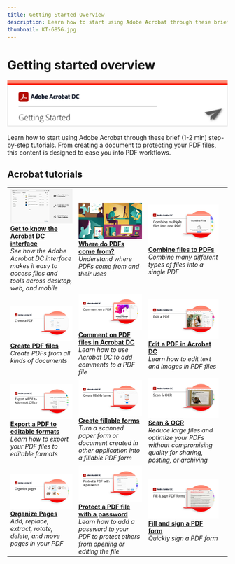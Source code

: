 ```yaml
---
title: Getting Started Overview
description: Learn how to start using Adobe Acrobat through these brief (1-2 min) step-by-step tutorials
thumbnail: KT-6856.jpg
---
```


# Getting started overview

![Acrobat Getting Started Image](../assets/Hero-GettingStarted.png)

Learn how to start using Adobe Acrobat through these brief (1-2 min) step-by-step tutorials. From creating a document to protecting your PDF files, this content is designed to ease you into PDF workflows.

## Acrobat tutorials

<table>
<tr>
  <td>
    <a href="get-to-know-the-acrobat-dc-interface.md">
      <img alt="Get to Know the Acrobat DC Interface" src="../assets/Interface.jpg" />
    </a>
    <div>
    <a href="get-to-know-the-acrobat-dc-interface.md"><strong>Get to know the Acrobat DC interface</strong></a>
    </div>
    <em>See how the Adobe Acrobat DC interface makes it easy to access files and tools across desktop, web, and mobile</em>
    <br>
  </td>
  <td>
    <a href="where-do-pdfs-come-from.md">
      <img alt="Where do PDFs come from?" src="../assets/WherePDFs.jpg" />
    </a>
    <div>
    <a href="where-do-pdfs-come-from.md"><strong>Where do PDFs come from?</strong></a>
    </div>
    <em>Understand where PDFs come from and their uses</em>
    <br>
  </td>
  <td>
    <a href="combine-to-pdf.md">
      <img alt="Combine Files to PDF" src="../assets/Combine.jpg" />
    </a>
    <div>
    <a href="combine-to-pdf.md"><strong>Combine files to PDFs</strong></a>
    </div>
    <em>Combine many different types of files into a single PDF</em>
    <br>
  </td>
</tr>
<tr>
  <td>
    <a href="create-pdf.md">
      <img alt="Create PDF files" src="../assets/Create.jpg" />
    </a>
    <div>
    <a href="create-pdf.md"><strong>Create PDF files</strong></a>
    </div>
    <em>Create PDFs from all kinds of documents</em>
    <br>
  </td>
  <td>
    <a href="comment-on-pdf-files.md">
      <img alt="Comment on PDF files in Acrobat DC" src="../assets/Comment.jpg" />
    </a>
    <div>
    <a href="comment-on-pdf-files.md"><strong>Comment on PDF files in Acrobat DC</strong></a>
    </div>
    <em>Learn how to use Acrobat DC to add comments to a PDF file</em>
    <br>
  <td>
    <a href="edit-pdf.md">
      <img alt="Edit a PDF in Acrobat DC" src="../assets/Edit.jpg" />
    </a>
    <div>
    <a href="edit-pdf.md"><strong>Edit a PDF in Acrobat DC</strong></a>
    </div>
    <em>Learn how to edit text and images in PDF files</em>
    <br>
  </td>
</tr>
<tr>
  <td>
    <a href="export-pdf.md">
      <img alt="Export a PDF to editable formats" src="../assets/Export.jpg" />
    </a>
    <div>
    <a href="export-pdf.md"><strong>Export a PDF to editable formats</strong></a>
    </div>
    <em>Learn how to export your PDF files to editable formats</em>
    <br>
  </td>
  <td>
    <a href="create-fillable-forms.md">
      <img alt="Create fillable forms" src="../assets/Form.jpg" />
    </a>
    <div>
    <a href="create-fillable-forms.md"><strong>Create fillable forms</strong></a>
    </div>
    <em>Turn a scanned paper form or document created in other application into a fillable PDF form</em>
    <br>
  <td>
    <a href="scan-and-ocr.md">
      <img alt="Scan & OCR" src="../assets/Scan.jpg" />
    </a>
    <div>
    <a href="scan-and-ocr.md"><strong>Scan & OCR</strong></a>
    </div>
    <em>Reduce large files and optimize your PDFs without compromising quality for sharing, posting, or archiving</em>
    <br>
  </td>
</tr>
<tr>
  <td>
    <a href="organize.md">
      <img alt="Organize Pages" src="../assets/Organize.jpg" />
    </a>
    <div>
    <a href="organize.md"><strong>Organize Pages</strong></a>
    </div>
    <em>Add, replace, extract, rotate, delete, and move pages in your PDF</em>
    <br>
  </td>
  <td>
    <a href="password-protect.md">
      <img alt="Protect a PDF file with a password" src="../assets/Protect.jpg" />
    </a>
    <div>
    <a href="password-protect.md"><strong>Protect a PDF file with a password</strong></a>
    </div>
    <em>Learn how to add a password to your PDF to protect others from opening or editing the file</em>
    <br>
  </td>
  <td>
    <a href="fill-and-sign.md">
      <img alt="Fill and sign a PDF form" src="../assets/FillSign.jpg" />
    </a>
    <div>
    <a href="fill-and-sign.md"><strong>Fill and sign a PDF form</strong></a>
    </div>
    <em>Quickly sign a PDF form</em>
    <br>
  <td>
</tr>
</table>
